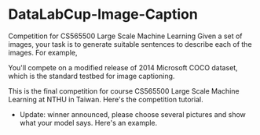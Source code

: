 # DataLabCup-Image-Caption
Competition for CS565500 Large Scale Machine Learning
Given a set of images, your task is to generate suitable sentences to describe each of the images. For example,


You'll compete on a modified release of 2014 Microsoft COCO dataset, which is the standard testbed for image captioning.

This is the final competition for course CS565500 Large Scale Machine Learning at NTHU in Taiwan. Here's the competition tutorial.

* Update: winner announced, please choose several pictures and show what your model says. Here's an example.
